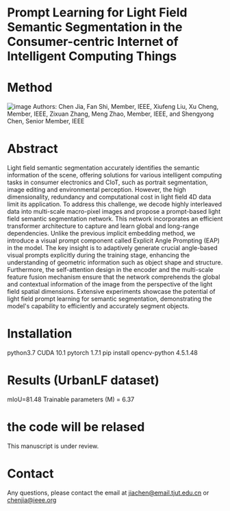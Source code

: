 # Prompt Learning for Light Field Semantic Segmentation in the Consumer-centric Internet of Intelligent Computing Things
# Method #
![image](https://github.com/jiachen0620/Prompt-Learning-for-Light-Field-Semantic-Segmentation/assets/23238674/991e20d3-a036-4c7d-b2f9-f3d3b090f4bf)
Authors: Chen Jia, Fan Shi, Member, IEEE, Xiufeng Liu, Xu Cheng, Member, IEEE, Zixuan Zhang, Meng Zhao, Member, IEEE, and Shengyong Chen, Senior Member, IEEE
# Abstract #
Light field semantic segmentation accurately identifies the semantic information of the scene, offering solutions for various intelligent computing tasks in consumer electronics and CIoT, such as portrait segmentation, image editing and environmental perception. However, the high dimensionality, redundancy and computational cost in light field 4D data limit its application. To address this challenge, we decode highly interleaved data into multi-scale macro-pixel images and propose a prompt-based light field semantic segmentation network. This network incorporates an efficient transformer architecture to capture and learn global and long-range dependencies. Unlike the previous implicit embedding method, we introduce a visual prompt component called Explicit Angle Prompting (EAP) in the model. The key insight is to adaptively generate crucial angle-based visual prompts explicitly during the training stage, enhancing the understanding of geometric information such as object shape and structure. Furthermore, the self-attention design in the encoder and the multi-scale feature fusion mechanism ensure that the network comprehends the global and contextual information of the image from the perspective of the light field spatial dimensions. Extensive experiments showcase the potential of light field prompt learning for semantic segmentation, demonstrating the model's capability to efficiently and accurately segment objects. 
# Installation
python3.7
CUDA 10.1
pytorch 1.7.1
pip install opencv-python 4.5.1.48
# Results (UrbanLF dataset)
mIoU=81.48 
Trainable parameters (M) = 6.37
# the code will be relased
This manuscript is under review.
# Contact #
Any questions, please contact the email at jiachen@email.tjut.edu.cn or chenjia@ieee.org
